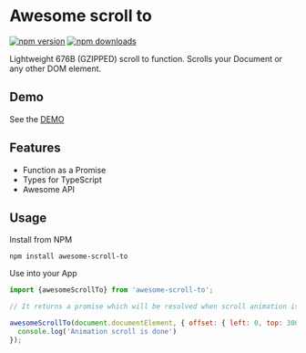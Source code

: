 # Awesome scroll to

[![npm version](https://img.shields.io/npm/v/awesome-scroll-to.svg?style=flat-square)](https://www.npmjs.com/package/awesome-scroll-to)
[![npm downloads](https://img.shields.io/npm/dm/awesome-scroll-to.svg?style=flat-square)](https://www.npmjs.com/package/awesome-scroll-to)

Lightweight 676B (GZIPPED) scroll to function. Scrolls your Document or any other DOM element. 

## Demo

See the [DEMO](https://stanko.github.io/awesome-scroll-to/)

## Features

* Function as a Promise
* Types for TypeScript
* Awesome API

## Usage

Install from NPM

```
npm install awesome-scroll-to
```

Use into your App

```javascript
import {awesomeScrollTo} from 'awesome-scroll-to';

// It returns a promise which will be resolved when scroll animation is finished

awesomeScrollTo(document.documentElement, { offset: { left: 0, top: 300 } }).then(() => {
  console.log('Animation scroll is done')
});
```
